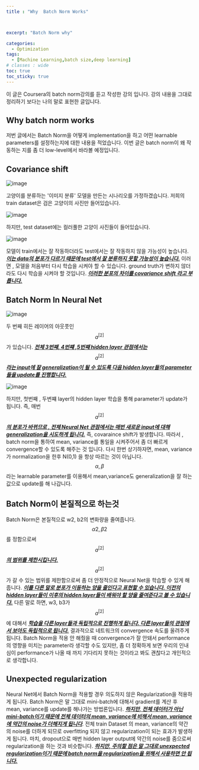 ```yaml
---
title : "Why  Batch Norm Works"



excerpt: "Batch Norm why"

categories:
  - Optimization
tags:
  - [Machine Learning,batch size,deep learning]
# classes : wide
toc: true
toc_sticky: true
---
```

이 글은 Coursera의 batch norm강의를 듣고 작성한 강의 입니다. 강의 내용을 그대로 정리하기 보다는 나의 말로 표현한 글입니다.



## Why batch norm works

저번 글에서는 Batch Norm을 어떻게 implementation을 하고 어떤 learnable parameters를 설정하는지에 대한 내용을 적었습니다. 이번 글은 batch norm이 왜 작동하는 지를 좀 더 low-level에서 바라볼 예정입니다.

## Covariance shift

![image](https://user-images.githubusercontent.com/50165842/145677607-cca1342b-037f-4857-8cf5-e592cd38d6b8.png)



고양이를 분류하는 '이미지 분류' 모델을 만든는 시나리오를 가정하겠습니다. 저희의 train dataset은 검은 고양이의 사진만 들어있습니다. 

![image](https://user-images.githubusercontent.com/50165842/145677619-f0fcd942-ff8d-4518-b5a4-1789736b05a8.png)

하지만, test dataset에는 컬러풀한 고양이 사진들이 들어있습니다. 

![image](https://user-images.githubusercontent.com/50165842/145677666-4cd7f905-3735-4a87-b0bb-9694d70c5d18.png)

모델이 train에서는 잘 작동하더라도 test에서는 잘 작동하지 않을 가능성이 높습니다. ***<u>이는 data의 분포가 다르기 때문에 test에서 잘 분류하지 못할 가능성이 높습니다.</u>*** 이러면 , 모델을 처음부터 다시 학습을 시켜야 할 수 있습니다.  ground truth가 변하지 않더라도 다시 학습을 시켜야 할 것입니다. ***<u>이러한 분포의 차이를 covariance shift 라고 부릅니다.</u>***

## Batch Norm In Neural Net

![image](https://user-images.githubusercontent.com/50165842/145677792-35461997-97df-4974-b98f-0f1b7b585538.png)

두 번째 히든 레이어의 아웃풋인 $$ a^{[2]} $$가 있습니다. ***<u>전체 3번째, 4번쨰 ,5번째 hidden layer 관점에서는</u>*** $$ a^{[2]} $$ ***<u>라는 input에 잘 generalization이 될 수 있도록 다음 hidden layer들의 parameter들을 update를 진행합니다.</u>***

![image](https://user-images.githubusercontent.com/50165842/145678460-dcf38ef3-1bf6-43b5-8af1-913b8511740e.png)

하지만, 첫번째 , 두번쨰 layer의 hidden layer 학습을 통해 parameter가 update가 됩니다. 즉, 매번 $$ a^{[2]} $$  ***<u>의 분포가 바뀌므로 , 전체 Neural Net 관점에서는 매번 새로운 input에 대해 generalization을 시도하게 됩니다.</u>*** 즉, covaraince shift가 발생합니다. 따라서 , batch norm을 통하여 mean, variance를 통일을 시켜주어서 좀 더 빠르게 convergence할 수 있도록 해주는 것 입니다. 다시 한번 상기하자면, mean, variance가 normalization을 한후 N(0,1) 을 항상 따르는 것이 아닙니다. $$ \alpha , \beta $$ 라는 learnable parameter를 이용해서 mean,variance도 generalization을 잘 하는 값으로 update를 해 나갑니다.



## Batch Norm이 본질적으로 하는것

Batch Norm은 본질적으로 w2, b2의 변화량을 줄여줍니다. $$ \alpha 2 , \beta 2$$  를 정함으로써 $$ a^{[2]} $$  ***<u>의 범위를 제한시킵니다.</u>*** $$ a^{[2]} $$  가 갈 수 있는 범위를 제한함으로써 좀 더 안정적으로 Neural Net을 학습할 수 있게 해줍니다. ***<u>이를 다른 말로 분포가 이동하는 양을 줄인다고 표현할 수 있습니다. 이전의 hidden layer들이 이후의 hidden layer들이 배워야 할 양을 줄여준다고 볼 수 있습니다.</u>***   다른 말로 하면, w3, b3가 $$ a^{[2]} $$  에 대해서 ***<u>학습을 다른 layer들과 독립적으로 진행하게 됩니다. 다른 layer들의 관점에서 보아도 독립적으로 됩니다.</u>***  결과적으로 네트워크의 convergence 속도를 올려주게 됩니다. Batch Norm을 적용 안 해줬을 때 convergence가 잘 안돼서 performance의 영향을 미치는 parameter라 생각할 수도 있지만, 좀 더 정확하게 보면 우리의 인내심이 performance가 나올 때 까지 기다리지 못하는 것이라고 봐도 괜찮다고 개인적으로 생각합니다. 

## Unexpected regularization

Neural Net에서 Batch Norm을 적용할 경우 의도하지 않은 Regularization을 적용하게 됩니다. Batch Norm은 말 그대로 mini-batch에 대해서 gradient를 계산 후 mean, variance를 update를 해나가는 방법론입니다. ***<u>하지만, 전체 데이터가 아닌 mini-batch이기 때문에 전체 데이터의 mean, variance에 비해서 mean, variance에 약간의 noise가 더해지게 됩니다</u>***. 전체 train Dataset 의 mean, variance의 약간의 noise를 더하게 되므로 overfitting 되지 않고 regularization이 되는 효과가 발생하게 됩니다. 마치, dropout으로 매번 hidden layer output에 약간의 noise를 줌으로써 regularization을 하는 것과 비슷합니다. ***<u>하지만, 주의할 점은 말 그대로 unexpected regularization이기 때문에 batch norm을 regularization을 위해서 사용하면 안 됩니다.</u>***

 